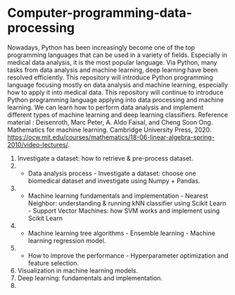 # Computer-programming-data-processing
Nowadays, Python has been increasingly become one of the top programming languages that can be used in a variety of fields. Especially in medical data analysis, it is the most popular language. Via Python, many tasks from data analysis and machine learning, deep learning have been resolved efficiently. This repository will introduce Python programming language focusing mostly on data analysis and machine learning, especially how to apply it into medical data.
This repository will continue to introduce Python programming language applying into data processing and machine learning. We can learn how to perform data analysis and implement different types of machine learning and deep learning classifiers. 
Reference material : Deisenroth, Marc Peter, A. Aldo Faisal, and Cheng Soon Ong. Mathematics for machine learning. Cambridge University Press, 2020. https://ocw.mit.edu/courses/mathematics/18-06-linear-algebra-spring-2010/video-lectures/.
1. Investigate a dataset: how to retrieve & pre-process dataset.
2. - Data analysis process - Investigate a dataset: choose one biomedical dataset and investigate using Numpy + Pandas.
3. - Machine learning fundamentals and implementation - Nearest Neighbor: understanding & running kNN classifier using Scikit Learn - Support Vector Machines: how SVM works and implement using Scikit Learn
4. - Machine learning tree algorithms - Ensemble learning - Machine learning regression model.
5. - How to improve the performance - Hyperparameter optimization and feature selection.
6. Visualization in machine learning models.
7. Deep learning: fundamentals and implementation.
8. 
